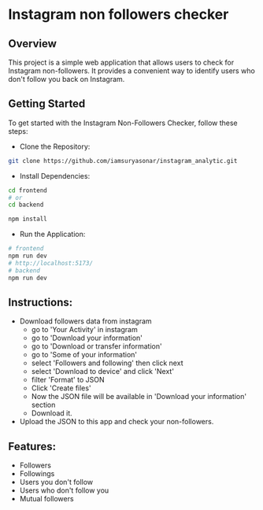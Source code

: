 # Instagram non followers checker

## Overview

This project is a simple web application that allows users to check for Instagram non-followers. It provides a convenient way to identify users who don't follow you back on Instagram.

## Getting Started
To get started with the Instagram Non-Followers Checker, follow these steps:

- Clone the Repository:

```bash
git clone https://github.com/iamsuryasonar/instagram_analytic.git
```
- Install Dependencies:

```bash
cd frontend
# or
cd backend

npm install
```

- Run the Application:

```bash
# frontend
npm run dev
# http://localhost:5173/
# backend
npm run dev
```

## Instructions:

- Download followers data from instagram
    - go to 'Your Activity' in instagram
    - go to 'Download your information'
    - go to 'Download or transfer information'
    - go to 'Some of your information'
    - select 'Followers and following' then click next
    - select 'Download to device' and click 'Next'
    - filter 'Format' to JSON
    - Click 'Create files'
    - Now the JSON file will be available in 'Download your information' section
    - Download it.
- Upload the JSON to this app and check your non-followers. 

## Features:

- Followers
- Followings
- Users you don't follow
- Users who don't follow you
- Mutual followers